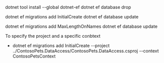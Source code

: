 dotnet tool install --global dotnet-ef
dotnet ef database drop

dotnet ef migrations add InitialCreate
dotnet ef database update

dotnet ef migrations add MaxLengthOnNames
dotnet ef database update


To specify the project and a specific conbtext
 - dotnet ef migrations add InitialCreate --project ../ContosoPets.DataAccess/ContosoPets.DataAccess.csproj --context ContosoPetsContext